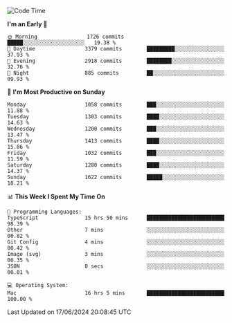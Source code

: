 <!--START_SECTION:waka-->
![Code Time](http://img.shields.io/badge/Code%20Time-4%2C079%20hrs-blue)

**I'm an Early 🐤** 

```text
🌞 Morning                1726 commits        █████░░░░░░░░░░░░░░░░░░░░   19.38 % 
🌆 Daytime                3379 commits        █████████░░░░░░░░░░░░░░░░   37.93 % 
🌃 Evening                2918 commits        ████████░░░░░░░░░░░░░░░░░   32.76 % 
🌙 Night                  885 commits         ██░░░░░░░░░░░░░░░░░░░░░░░   09.93 % 
```
📅 **I'm Most Productive on Sunday** 

```text
Monday                   1058 commits        ███░░░░░░░░░░░░░░░░░░░░░░   11.88 % 
Tuesday                  1303 commits        ████░░░░░░░░░░░░░░░░░░░░░   14.63 % 
Wednesday                1200 commits        ███░░░░░░░░░░░░░░░░░░░░░░   13.47 % 
Thursday                 1413 commits        ████░░░░░░░░░░░░░░░░░░░░░   15.86 % 
Friday                   1032 commits        ███░░░░░░░░░░░░░░░░░░░░░░   11.59 % 
Saturday                 1280 commits        ████░░░░░░░░░░░░░░░░░░░░░   14.37 % 
Sunday                   1622 commits        █████░░░░░░░░░░░░░░░░░░░░   18.21 % 
```


📊 **This Week I Spent My Time On** 

```text
💬 Programming Languages: 
TypeScript               15 hrs 50 mins      █████████████████████████   98.39 % 
Other                    7 mins              ░░░░░░░░░░░░░░░░░░░░░░░░░   00.82 % 
Git Config               4 mins              ░░░░░░░░░░░░░░░░░░░░░░░░░   00.42 % 
Image (svg)              3 mins              ░░░░░░░░░░░░░░░░░░░░░░░░░   00.35 % 
JSON                     0 secs              ░░░░░░░░░░░░░░░░░░░░░░░░░   00.01 % 

💻 Operating System: 
Mac                      16 hrs 5 mins       █████████████████████████   100.00 % 
```


 Last Updated on 17/06/2024 20:08:45 UTC
<!--END_SECTION:waka-->
